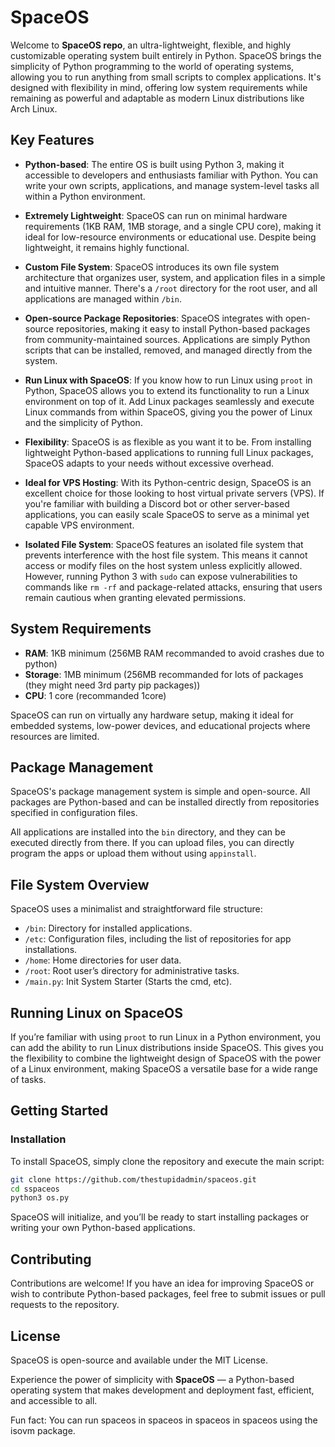 # SpaceOS

Welcome to **SpaceOS repo**, an ultra-lightweight, flexible, and highly customizable operating system built entirely in Python. SpaceOS brings the simplicity of Python programming to the world of operating systems, allowing you to run anything from small scripts to complex applications. It's designed with flexibility in mind, offering low system requirements while remaining as powerful and adaptable as modern Linux distributions like Arch Linux.

## Key Features

- **Python-based**: The entire OS is built using Python 3, making it accessible to developers and enthusiasts familiar with Python. You can write your own scripts, applications, and manage system-level tasks all within a Python environment.
  
- **Extremely Lightweight**: SpaceOS can run on minimal hardware requirements (1KB RAM, 1MB storage, and a single CPU core), making it ideal for low-resource environments or educational use. Despite being lightweight, it remains highly functional.

- **Custom File System**: SpaceOS introduces its own file system architecture that organizes user, system, and application files in a simple and intuitive manner. There's a `/root` directory for the root user, and all applications are managed within `/bin`.

- **Open-source Package Repositories**: SpaceOS integrates with open-source repositories, making it easy to install Python-based packages from community-maintained sources. Applications are simply Python scripts that can be installed, removed, and managed directly from the system.

- **Run Linux with SpaceOS**: If you know how to run Linux using `proot` in Python, SpaceOS allows you to extend its functionality to run a Linux environment on top of it. Add Linux packages seamlessly and execute Linux commands from within SpaceOS, giving you the power of Linux and the simplicity of Python.

- **Flexibility**: SpaceOS is as flexible as you want it to be. From installing lightweight Python-based applications to running full Linux packages, SpaceOS adapts to your needs without excessive overhead.

- **Ideal for VPS Hosting**: With its Python-centric design, SpaceOS is an excellent choice for those looking to host virtual private servers (VPS). If you're familiar with building a Discord bot or other server-based applications, you can easily scale SpaceOS to serve as a minimal yet capable VPS environment.

- **Isolated File System**: SpaceOS features an isolated file system that prevents interference with the host file system. This means it cannot access or modify files on the host system unless explicitly allowed. However, running Python 3 with `sudo` can expose vulnerabilities to commands like `rm -rf` and package-related attacks, ensuring that users remain cautious when granting elevated permissions.

## System Requirements

- **RAM**: 1KB minimum (256MB RAM recommanded to avoid crashes due to python)
- **Storage**: 1MB minimum (256MB recommanded for lots of packages (they might need 3rd party pip packages))
- **CPU**: 1 core (recommanded 1core)

SpaceOS can run on virtually any hardware setup, making it ideal for embedded systems, low-power devices, and educational projects where resources are limited.

## Package Management

SpaceOS's package management system is simple and open-source. All packages are Python-based and can be installed directly from repositories specified in configuration files.

All applications are installed into the `bin` directory, and they can be executed directly from there. If you can upload files, you can directly program the apps or upload them without using `appinstall`.

## File System Overview

SpaceOS uses a minimalist and straightforward file structure:

- `/bin`: Directory for installed applications.
- `/etc`: Configuration files, including the list of repositories for app installations.
- `/home`: Home directories for user data.
- `/root`: Root user’s directory for administrative tasks.
- `/main.py`: Init System Starter (Starts the cmd, etc).

## Running Linux on SpaceOS

If you’re familiar with using `proot` to run Linux in a Python environment, you can add the ability to run Linux distributions inside SpaceOS. This gives you the flexibility to combine the lightweight design of SpaceOS with the power of a Linux environment, making SpaceOS a versatile base for a wide range of tasks.

## Getting Started

### Installation
To install SpaceOS, simply clone the repository and execute the main script:
```bash
git clone https://github.com/thestupidadmin/spaceos.git
cd sspaceos
python3 os.py
```

SpaceOS will initialize, and you’ll be ready to start installing packages or writing your own Python-based applications.

## Contributing

Contributions are welcome! If you have an idea for improving SpaceOS or wish to contribute Python-based packages, feel free to submit issues or pull requests to the repository.

## License

SpaceOS is open-source and available under the MIT License.

Experience the power of simplicity with **SpaceOS** — a Python-based operating system that makes development and deployment fast, efficient, and accessible to all.

Fun fact: You can run spaceos in spaceos in spaceos in spaceos using the isovm package.
